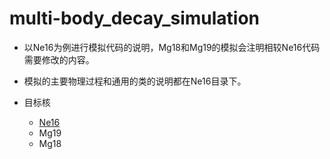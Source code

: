 # multi-body_decay_simulation

* 以Ne16为例进行模拟代码的说明，Mg18和Mg19的模拟会注明相较Ne16代码需要修改的内容。
* 模拟的主要物理过程和通用的类的说明都在Ne16目录下。

* 目标核
  * [Ne16](https://jinyuyuyu.github.io/multi-body_decay_simulation/Ne16/)
  * Mg19
  * Mg18
